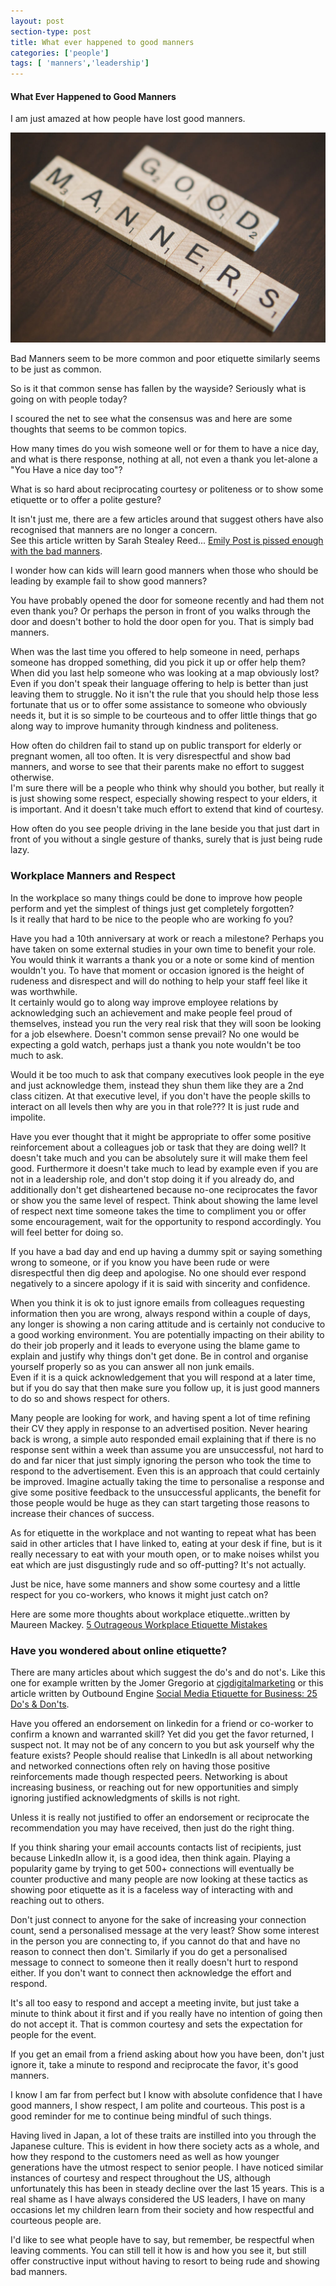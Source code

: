 ```yaml
---
layout: post
section-type: post
title: What ever happened to good manners
categories: ['people']
tags: [ 'manners','leadership']
---
```



#### What Ever Happened to Good Manners

I am just amazed at how people have lost good manners.  

![Good Manners](/img/goodmanners.jpg "Good Manners")

Bad Manners seem to be more common and poor etiquette similarly seems to be just as common. 

So is it that common sense has fallen by the wayside? Seriously what is going on with people today?

I scoured the net to see what the consensus was and here are some thoughts that seems to be common topics.

How many times do you wish someone well or for them to have a nice day, and what is there response, nothing at all, not even a thank you let-alone a "You Have a nice day too"?  

What is so hard about reciprocating courtesy or politeness or to show some etiquette or to offer a polite gesture?

It isn't just me, there are a few articles around that suggest others have also recognised that manners are no longer a concern.  
See this article written by Sarah Stealey Reed... [Emily Post is pissed enough with the bad manners](https://relate.zendesk.com/articles/emily-post-enough-with-the-bad-manners/).

I wonder how can kids will learn good manners when those who should be leading by example fail to show good manners?

You have probably opened the door for someone recently and had them not even thank you? 
Or perhaps the person in front of you walks through the door and doesn't bother to hold the door open for you. That is simply bad manners.  

When was the last time you offered to help someone in need, perhaps someone has dropped something, did you pick it up or offer help them?  
When did you last help someone who was looking at a map obviously lost?  
Even if you don't speak their language offering to help is better than just leaving them to struggle. 
No it isn't the rule that you should help those less fortunate that us or to offer some assistance to someone who obviously needs it, 
but it is so simple to be courteous and to offer little things that go along way to improve humanity through kindness and politeness.  

How often do children fail to stand up on public transport for elderly or pregnant women, all too often. It is very disrespectful and show bad manners, 
and worse to see that their parents make no effort to suggest otherwise.  
I'm sure there will be a people who think why should you bother, but really it is just showing some respect, especially showing respect to your elders, 
it is important. And it doesn't take much effort to extend that kind of courtesy. 

How often do you see people driving in the lane beside you that just dart in front of you without a single gesture of thanks, 
surely that is just being rude lazy.  

### Workplace Manners and Respect  

In the workplace so many things could be done to improve how people perform and yet the simplest of things just get completely forgotten?  
Is it really that hard to be nice to the people who are working fo you?  

Have you had a 10th anniversary at work or reach a milestone? Perhaps you have taken on some external studies in your own time to benefit your role. 
You would think it warrants a thank you or a note or some kind of mention wouldn't you. 
To have that moment or occasion ignored is the height of rudeness and disrespect and will do nothing to help your staff feel like it was 
worthwhile.  
It certainly would go to along way improve employee relations by acknowledging such an achievement and make people feel proud of themselves, 
instead you run the very real risk that they will soon be looking for a job elsewhere.  Doesn't common sense prevail? 
No one would be expecting a gold watch, perhaps just a thank you note wouldn't be too much to ask. 

Would it be too much to ask that company executives look people in the eye and just acknowledge them, instead they shun them like they are a 2nd class 
citizen. At that executive level, if you don't have the people skills to interact on all levels then why are you in that role??? It is just rude and impolite. 

Have you ever thought that it might be appropriate to offer some positive reinforcement about a colleagues job or task that they are doing well? 
It doesn't take much and you can be absolutely sure it will make them feel good. 
Furthermore it doesn't take much to lead by example even if you are not in a leadership role, 
and don't stop doing it if you already do, and additionally don't get disheartened because no-one reciprocates the favor or show you the same level of respect.
Think about showing the lame level of respect next time someone takes the time to compliment you or offer some encouragement, wait for the opportunity to respond accordingly. 
You will feel better for doing so.

If you have a bad day and end up having a dummy spit or saying something wrong to someone, or if you know you have been rude or were disrespectful then dig deep and apologise. 
No one should ever respond negatively to a sincere apology if it is said with sincerity and confidence. 

When you think it is ok to just ignore emails from colleagues requesting information then you are wrong, always respond within a couple of days, any longer is showing a non caring attitude and is certainly not conducive to a good working environment. You are potentially impacting on their ability to do their job properly and it leads to everyone using the blame game to explain and justify why things don't get done. Be in control and organise yourself properly so as you can answer all non junk emails.  
Even if it is a quick acknowledgement that you will respond at a later time, but if you do say that then make sure you follow up, it is just good manners to do so and shows respect for others.  

Many people are looking for work, and having spent a lot of time refining their CV they apply in response to an advertised position. 
Never hearing back is wrong, a simple auto responded email explaining that if there is no response sent within a week than assume you are unsuccessful, not hard to do and far nicer that just simply ignoring the person who took the time to respond to the advertisement.  Even this is an approach that could certainly be improved. Imagine actually taking the time to personalise a response and give some positive feedback to the unsuccessful applicants, the benefit for those people would be huge as they can start targeting those reasons to increase their chances of success.

As for etiquette in the workplace and not wanting to repeat what has been said in other articles that I have linked to, eating at your desk if fine, but is it really necessary to eat with your mouth open, or to make noises whilst you eat which are just disgustingly rude and so off-putting? It's not actually.

Just be nice, have some manners and show some courtesy and a little respect for you co-workers, who knows it might just catch on?

Here are some more thoughts about workplace etiquette..written by Maureen Mackey. [5 Outrageous Workplace Etiquette Mistakes](http://www.thefiscaltimes.com/Articles/2014/08/11/5-Outrageous-Workplace-Etiquette-Mistakes)

### Have you wondered about online etiquette?

There are many articles about which suggest the do's and do not's. Like this one for example written by the Jomer Gregorio at [cjgdigitalmarketing](http://cjgdigitalmarketing.com/top-8-social-media-etiquette-for-business-infographic/) or this article written by Outbound Engine [Social Media Etiquette for Business: 25 Do's & Don'ts](http://www.outboundengine.com/blog/social-media-etiquette-for-business-25-dos-donts/).  

Have you offered an endorsement on linkedin for a friend or co-worker to confirm a known and warranted skill? Yet did you get the favor returned, I suspect not. It may not be of any concern to you but ask yourself why the feature exists?
People should realise that LinkedIn is all about networking and networked connections often rely on having those positive reinforcements made though respected peers. Networking is about increasing business, or reaching out for new opportunities and simply ignoring justified acknowledgments of skills is not right. 

Unless it is really not justified to offer an endorsement or reciprocate the recommendation you may have received, then just do the right thing. 
   
If you think sharing your email accounts contacts list of recipients, just because LinkedIn allow it, is a good idea, then think again. Playing a popularity game by trying to get 500+ connections will eventually be counter productive and many people are now looking at these tactics as showing poor etiquette as it is a faceless way of interacting with and reaching out to others.
   
Don't just connect to anyone for the sake of increasing your connection count, send a personalised message at the very least?  Show some interest in the person you are connecting to, if you cannot do that and have no reason to connect then don't.
Similarly if you do get a personalised message to connect to someone then it really doesn't hurt to respond either. If you don't want to connect then acknowledge the effort and respond.

It's all too easy to respond and accept a meeting invite, but just take a minute to think about it first and if you really have no intention of going then do not accept it.  That is common courtesy and sets the expectation for people for the event.  

If you get an email from a friend asking about how you have been, don't just ignore it, take a minute to respond and reciprocate the favor, it's good manners. 

I know I am far from perfect but I know with absolute confidence that I have good manners, I show respect, I am polite and courteous. This post is a good reminder for me to continue being mindful of such things.  

Having lived in Japan, a lot of these traits are instilled into you through the Japanese culture. 
This is evident in how there society acts as a whole, and how they respond to the customers need as well as how younger generations have the utmost respect to senior people. 
I have noticed similar instances of courtesy and respect throughout the US, although unfortunately this has been in steady decline over the last 15 years. 
This is a real shame as I have always considered the US leaders, I have on many occasions let my children learn from their society and how respectful and courteous people are.

I'd like to see what people have to say, but remember, be respectful when leaving comments. 
You can still tell it how is and how you see it, but still offer constructive input without having to resort to being rude and showing bad manners.


